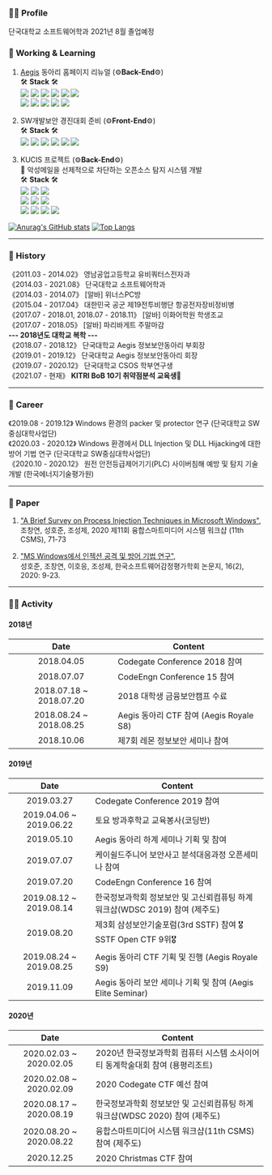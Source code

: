 ### 🙋‍♂️ Profile<br/>
단국대학교 소프트웨어학과 2021년 8월 졸업예정

### 🔭 Working & Learning<br>
1. [Aegis](https://dk-aegis.org/xe/) 동아리 홈페이지 리뉴얼 (⚙**Back-End**⚙)<br>
🛠 **Stack** 🛠<br>
<img src="https://img.shields.io/badge/HTML-E34F26?style=flat-square&logo=HTML5&logoColor=white"/></a>
<img src="https://img.shields.io/badge/CSS-1572B6?style=flat-square&logo=CSS3&logoColor=white"/></a>
<img src="https://img.shields.io/badge/JavaScript-F7DF1E?style=flat-square&logo=JavaScript&logoColor=white"/></a>
<a href="https://www.typescriptlang.org/" target="_blank"><img src="https://img.shields.io/badge/TypeScript-3178C6?style=flat-square&logo=TypeScript&logoColor=white"/></a>
<a href="https://ko.reactjs.org/" target="_blank"><img src="https://img.shields.io/badge/ReactJS-61DAFB?style=flat-square&logo=React&logoColor=white"/></a>
<a href="https://nextjs.org/" target="_blank"><img src="https://img.shields.io/badge/NextJS-000000?style=flat-square&logo=Next.js&logoColor=white"/></a><br>
<a href="https://nodejs.org/ko/" target="_blank"><img src="https://img.shields.io/badge/NodeJS-339933?style=flat-square&logo=NodeJS&logoColor=white"/></a>
<a href="https://nestjs.com/" target="_blank"><img src="https://img.shields.io/badge/NestJS-E0234E?style=flat-square&logo=NestJS&logoColor=white"/></a>
<a href="https://graphql.org/" target="_blank"><img src="https://img.shields.io/badge/GraphQL-E434AA?style=flat-square&logo=GraphQL&logoColor=white"/></a>
<a href="https://www.postgresql.org/" target="_blank"><img src="https://img.shields.io/badge/PostgreSQL-4169E1?style=flat-square&logo=PostgreSQL&logoColor=white"/></a>
<a href="https://www.docker.com/" target="_blank"><img src="https://img.shields.io/badge/Docker-2496ED?style=flat-square&logo=Docker&logoColor=white"/></a> 

2. SW개발보안 경진대회 준비 (⚙**Front-End**⚙)<br>
🛠 **Stack** 🛠<br>
<a href="https://reactnative.dev/" target="_blank"><img src="https://img.shields.io/badge/ReactNative-61DAFB?style=flat-square&logo=React&logoColor=white"/></a> 
<a href="https://developer.android.com/studio/" target="_blank"><img src="https://img.shields.io/badge/Android Studio-3DDC84?style=flat-square&logo=AndroidStudio&logoColor=white"/></a> 
<img src="https://img.shields.io/badge/Python-3776AB?style=flat-square&logo=Python&logoColor=white"/></a>
<a href="https://flask.palletsprojects.com/en/2.0.x/" target="_blank"><img src="https://img.shields.io/badge/Flask-000000?style=flat-square&logo=Flask&logoColor=white"/></a> 
<a href="https://graphql.org/" target="_blank"><img src="https://img.shields.io/badge/GraphQL-E434AA?style=flat-square&logo=GraphQL&logoColor=white"/></a>
<a href="https://www.mysql.com/" target="_blank"><img src="https://img.shields.io/badge/MySQL-4479A1?style=flat-square&logo=MySQL&logoColor=white"/></a>

3. KUCIS 프로젝트 (⚙**Back-End**⚙)<br>
📌 악성메일을 선제적으로 차단하는 오픈소스 탐지 시스템 개발<br>
🛠 **Stack** 🛠<br>
<img src="https://img.shields.io/badge/HTML-E34F26?style=flat-square&logo=HTML5&logoColor=white"/></a>
<img src="https://img.shields.io/badge/CSS-1572B6?style=flat-square&logo=CSS3&logoColor=white"/></a>
<img src="https://img.shields.io/badge/JavaScript-F7DF1E?style=flat-square&logo=JavaScript&logoColor=white"/></a><br>
<a href="https://www.typescriptlang.org/" target="_blank"><img src="https://img.shields.io/badge/TypeScript-3178C6?style=flat-square&logo=TypeScript&logoColor=white"/></a>
<a href="https://ko.reactjs.org/" target="_blank"><img src="https://img.shields.io/badge/ReactJS-61DAFB?style=flat-square&logo=React&logoColor=white"/></a>
<a href="https://reactnative.dev/" target="_blank"><img src="https://img.shields.io/badge/ReactNative-61DAFB?style=flat-square&logo=React&logoColor=white"/></a><br>
<img src="https://img.shields.io/badge/Java-007396?style=flat-square&logo=Java&logoColor=white"/></a>
<a href="https://spring.io/projects/spring-boot" target="_blank"><img src="https://img.shields.io/badge/Spring Boot-6DB33F?style=flat-square&logo=SpringBoot&logoColor=white"/></a>
<a href="https://mariadb.com/" target="_blank"><img src="https://img.shields.io/badge/MariaDB-003545?style=flat-square&logo=MariaDB&logoColor=white"/></a>
<a href="https://www.docker.com/" target="_blank"><img src="https://img.shields.io/badge/Docker-2496ED?style=flat-square&logo=Docker&logoColor=white"/></a>

[![Anurag's GitHub stats](https://github-readme-stats.vercel.app/api?username=luckyboxx&count_private=true&show_icons=true&theme=radical)](https://github.com/anuraghazra/github-readme-stats)
[![Top Langs](https://github-readme-stats.vercel.app/api/top-langs/?username=luckyboxx&layout=compact)](https://github.com/anuraghazra/github-readme-stats)
- - -
### 📅 History<br>
《2011.03 - 2014.02》 영남공업고등학교 유비쿼터스전자과<br>
《2014.03 - 2021.08》 단국대학교 소프트웨어학과<br>
《2014.03 - 2014.07》 [알바] 위너스PC방<br>
《2015.04 - 2017.04》 대한민국 공군 제19전투비행단 항공전자장비정비병<br>
《2017.07 - 2018.01, 2018.07 - 2018.11》 [알바] 이화어학원 학생조교<br>
《2017.07 - 2018.05》 [알바] 파리바게트 주말마감<br>
**--- 2018년도 대학교 복학 ---**<br>
《2018.07 - 2018.12》 단국대학교 Aegis 정보보안동아리 부회장<br>
《2019.01 - 2019.12》 단국대학교 Aegis 정보보안동아리 회장<br>
《2019.07 - 2020.12》 단국대학교 CSOS 학부연구생<br>
《2021.07 - 현재》 **KITRI BoB 10기 취약점분석 교육생**🎈
- - -
### 🌱 Career<br>
《2019.08 - 2019.12》 Windows 환경의 packer 및 protector 연구 (단국대학교 SW중심대학사업단)<br>
《2020.03 - 2020.12》 Windows 환경에서 DLL Injection 및 DLL Hijacking에 대한 방어 기법 연구 (단국대학교 SW중심대학사업단)<br>
《2020.10 - 2020.12》 원전 안전등급제어기기(PLC) 사이버침해 예방 및 탐지 기술 개발 (한국에너지기술평가원)
- - -
### 📑 Paper<br>
1. ["A Brief Survey on Process Injection Techniques in Microsoft Windows"](https://db69c54b-9b84-4d19-bcc3-1b44f4f5b0f9.filesusr.com/ugd/c29c53_b84b58163e66467bb71e37309d617288.pdf),<br>
조창연, 성호준, 조성제, 2020 제11회 융합스마트미디어 시스템 워크샵 (11th CSMS), 71-73<br>

2. ["MS Windows에서 인젝션 공격 및 방어 기법 연구"](http://www.i3.or.kr/html/paper/2020-2/(2)2020-2.pdf),<br>
성호준, 조창연, 이호응, 조성제, 한국소프트웨어감정평가학회 논문지, 16(2), 2020: 9-23.
- - -
### 👨‍💻 Activity<br>
#### 2018년
|Date|Content|
|:---:|---|
|2018.04.05|Codegate Conference 2018 참여|
|2018.07.07|CodeEngn Conference 15 참여|
|2018.07.18 ~ 2018.07.20|2018 대학생 금융보안캠프 수료|
|2018.08.24 ~ 2018.08.25|Aegis 동아리 CTF 참여 (Aegis Royale S8)|
|2018.10.06|제7회 레몬 정보보안 세미나 참여|
#### 2019년
|Date|Content|
|:---:|---|
|2019.03.27|Codegate Conference 2019 참여|
|2019.04.06 ~ 2019.06.22|토요 방과후학교 교육봉사(코딩반)|
|2019.05.10|Aegis 동아리 하계 세미나 기획 및 참여|
|2019.07.07|케이쉴드주니어 보안사고 분석대응과정 오픈세미나 참여|
|2019.07.20|CodeEngn Conference 16 참여|
|2019.08.12 ~ 2019.08.14|한국정보과학회 정보보안 및 고신뢰컴퓨팅 하계워크샵(WDSC 2019) 참여 (제주도)|
|2019.08.20|제3회 삼성보안기술포럼(3rd SSTF) 참여 🎖SSTF Open CTF 9위🎖|
|2019.08.24 ~ 2019.08.25|Aegis 동아리 CTF 기획 및 진행 (Aegis Royale S9)|
|2019.11.09|Aegis 동아리 보안 세미나 기획 및 참여 (Aegis Elite Seminar)|
#### 2020년
|Date|Content|
|:---:|---|
|2020.02.03 ~ 2020.02.05|2020년 한국정보과학회 컴퓨터 시스템 소사이어티 동계학술대회 참여 (용평리조트)|
|2020.02.08 ~ 2020.02.09|2020 Codegate CTF 예선 참여|
|2020.08.17 ~ 2020.08.19|한국정보과학회 정보보안 및 고신뢰컴퓨팅 하계워크샵(WDSC 2020) 참여 (제주도)|
|2020.08.20 ~ 2020.08.22|융합스마트미디어 시스템 워크샵(11th CSMS) 참여 (제주도)|
|2020.12.25|2020 Christmas CTF 참여|

<!--
**luckyboxx/luckyboxx** is a ✨ _special_ ✨ repository because its `README.md` (this file) appears on your GitHub profile.

Here are some ideas to get you started:

- 🔭 I’m currently working on ...
- 🌱 I’m currently learning ...
- 👯 I’m looking to collaborate on ...
- 🤔 I’m looking for help with ...
- 💬 Ask me about ...
- 📫 How to reach me: ...
- 😄 Pronouns: ...
- ⚡ Fun fact: ...
-->
